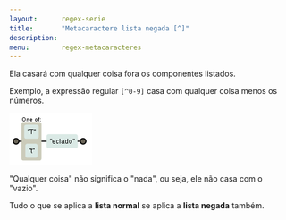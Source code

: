 ```yaml
---
layout:      regex-serie
title:       "Metacaractere lista negada [^]"
description: 
menu:        regex-metacaracteres
---
```


Ela casará com qualquer coisa fora os componentes listados.

Exemplo, a expressão regular `[^0-9]` casa com qualquer coisa menos os números.

![Figura ilustrando o metacaractere lista](../metacaractere-lista/regex-teclado.png "Expresão regular: metacaractere lista")


"Qualquer coisa" não significa o "nada", ou seja, ele não casa com o "vazio".

Tudo o que se aplica a __lista normal__ se aplica a __lista negada__ também.